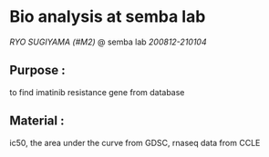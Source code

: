 # Bio analysis at semba lab
_RYO SUGIYAMA (#M2)_ @ semba lab
_200812-210104_

## **Purpose** : 
to find imatinib resistance gene from database
## **Material** : 
ic50, the area under the curve from GDSC, 
rnaseq data from CCLE
